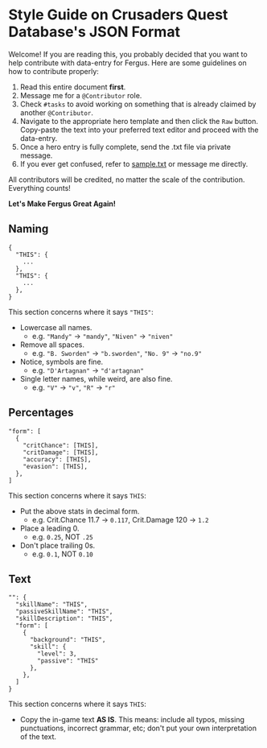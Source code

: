 # Style Guide on Crusaders Quest Database's JSON Format

Welcome! If you are reading this, you probably decided that you want to help contribute with data-entry for Fergus. Here are some guidelines on how to contribute properly:

1. Read this entire document **first**.
2. Message me for a `@Contributor` role.
3. Check `#tasks` to avoid working on something that is already claimed by another `@Contributor`.
4. Navigate to the appropriate hero template and then click the `Raw` button. Copy-paste the text into your preferred text editor and proceed with the data-entry.
5. Once a hero entry is fully complete, send the .txt file via private message.
6. If you ever get confused, refer to [sample.txt](https://raw.githubusercontent.com/Johj/fergus/master/templates/sample.txt) or message me directly.

All contributors will be credited, no matter the scale of the contribution. Everything counts!

**Let's Make Fergus Great Again!**

## Naming

```
{
  "THIS": {
    ...
  },
  "THIS": {
    ...
  },
}
```

This section concerns where it says `"THIS"`:

- Lowercase all names.
  * e.g. `"Mandy"` → `"mandy"`, `"Niven"` → `"niven"`
- Remove all spaces.
  * e.g. `"B. Sworden"` → `"b.sworden"`, `"No. 9"` → `"no.9"`
- Notice, symbols are fine.
  * e.g. `"D'Artagnan"` → `"d'artagnan"`
- Single letter names, while weird, are also fine.
  * e.g. `"V"` → `"v"`, `"R"` → `"r"`

## Percentages

```
"form": [
  {
    "critChance": [THIS],
    "critDamage": [THIS],
    "accuracy": [THIS],
    "evasion": [THIS],
  },
]
```

This section concerns where it says `THIS`:

- Put the above stats in decimal form.
  * e.g. Crit.Chance 11.7 → `0.117`, Crit.Damage 120 → `1.2`
- Place a leading 0.
  * e.g. `0.25`, NOT `.25`
- Don't place trailing 0s.
  * e.g. `0.1`, NOT `0.10`

## Text

```
"": {
  "skillName": "THIS",
  "passiveSkillName": "THIS",
  "skillDescription": "THIS",
  "form": [
    {
      "background": "THIS",
      "skill": {
        "level": 3,
        "passive": "THIS"
      },
    },
  ]
}
```

This section concerns where it says `THIS`:

- Copy the in-game text **AS IS**. This means: include all typos, missing
punctuations, incorrect grammar, etc; don't put your own interpretation of the
text.
